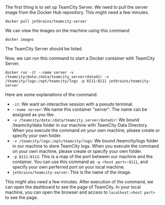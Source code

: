 

The first thing is to set up TeamCity Server. We need to pull the server image from the Docker Hub repository. This might need a few minutes.
```console
docker pull jetbrains/teamcity-server
```
We can view the images on the machine using this command
```console
docker images
```
The TeamCity Server should be listed.

Now, we can run this command to start a Docker container with TeamCity Server. 
```console
docker run -it --name server -v /teamcity/data:/data/teamcity_server/datadir -v /teamcity/logs:/opt/teamcity/logs -p 8111:8111 jetbrains/teamcity-server

```
Here are some explanations of the command:
- `-it`: We want an interactive session with a pseudo terminal.
- `--name server`: We name this container "server". The name can be assigned as you like.
- `-v /teamcity/data:/data/teamcity_server/datadir`: We bound /teamcity/data folder in our machine with TeamCity Data Directory. When you execute the command on your own machine, please create or specify your own folder.
- `-v /teamcity/logs:/opt/teamcity/logs`:  We bound /teamcity/logs folder in our machine to store TeamCity logs. When you execute the command on your own machine, please create or specify your own folder.
- `-p 8111:8111`: This is a map of the port between our machine and the container. You can use this command as `-p <host port>:8111`, and specify your own perferred port on your local machine.
- `jetbrains/teamcity-server`: This is the name of the image.

This might also need a few minutes. After execution of the command, we can open the dashboard to see the page of TeamCity. In your local machine, you can open the browser and access to `localhost:<host port>` to see the page.  